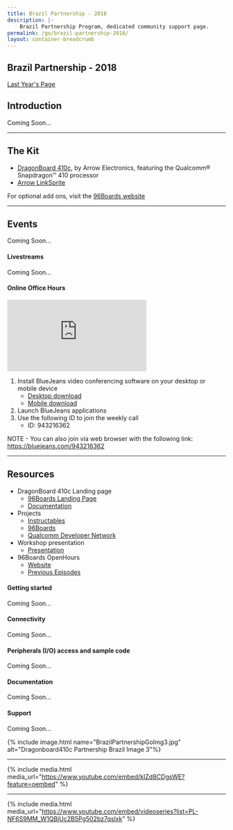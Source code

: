```yaml
---
title: Brazil Partnership - 2018
description: |-
    Brazil Partnership Program, dedicated community support page.
permalink: /go/brazil-partnership-2018/
layout: container-breadcrumb
---
```

## Brazil Partnership - 2018

<div class="center-block" markdown="1">
<a href="https://www.96boards.org/go/db410c-partnership-brazil/" class="btn btn-primary">Last Year's Page</a>
</div>

<div class="col-md-9" markdown="1">

## Introduction

Coming Soon...

***

## The Kit

- [DragonBoard 410c](https://developer.qualcomm.com/hardware/dragonboard-410c), by Arrow Electronics, featuring the Qualcomm® Snapdragon™ 410 processor
- [Arrow LinkSprite](https://www.96boards.org/products/mezzanine/)

For optional add ons, visit the [96Boards website](https://www.96boards.org/)

***

## Events

Coming Soon...

#### Livestreams

Coming Soon...

#### Online Office Hours

<iframe width="321" height="165" src="https://w2.countingdownto.com/2215188" frameborder="0"></iframe>

1) Install BlueJeans video conferencing software on your desktop or mobile device
   - [Desktop download](https://www.bluejeans.com/downloads)
   - [Mobile download](https://www.bluejeans.com/downloads#mobile-tablet)
2) Launch BlueJeans applications
3) Use the following ID to join the weekly call
   - ID: 943216362

NOTE - You can also join via web browser with the following link: https://bluejeans.com/943216362

***

## Resources

- DragonBoard 410c Landing page
   - [96Boards Landing Page](https://www.96boards.org/product/dragonboard410c/)
   - [Documentation](https://github.com/96boards/documentation)
- Projects
   - [Instructables](http://www.instructables.com/howto/dragonboard+qualcomm/)
   - [96Boards](https://www.96boards.org/projects/)
   - [Qualcomm Developer Network](https://developer.qualcomm.com/project)
- Workshop presentation
   - [Presentation](http://bit.ly/2lzW7ox)
- 96Boards OpenHours
   - [Website](https://www.96boards.org/openhours/)
   - [Previous Episodes](https://www.youtube.com/playlist?list=PL-NF6S9MM_W1QBjUc2B5Pg502bz7qslxk)

#### Getting started

Coming Soon...

#### Connectivity

Coming Soon...

#### Peripherals (I/O) access and sample code

Coming Soon...

#### Documentation

Coming Soon...

#### Support

Coming Soon...

</div>

<div class="col-md-3" markdown="1">
{% include image.html name="BrazilPartnershipGoImg3.jpg" alt="Dragonboard410c Partnership Brazil Image 3"%}

***

{% include media.html media_url="https://www.youtube.com/embed/kIZd8CDgsWE?feature=oembed" %}

***

{% include media.html media_url="https://www.youtube.com/embed/videoseries?list=PL-NF6S9MM_W1QBjUc2B5Pg502bz7qslxk" %}

</div>
